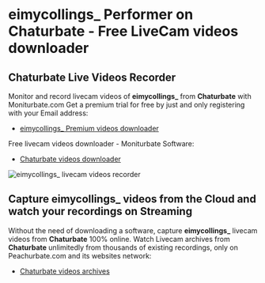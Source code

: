 # eimycollings_ Performer on Chaturbate - Free LiveCam videos downloader

## Chaturbate Live Videos Recorder

Monitor and record livecam videos of **eimycollings_** from **Chaturbate** with Moniturbate.com
Get a premium trial for free by just and only registering with your Email address:
* [eimycollings_ Premium videos downloader](https://moniturbate.com/request-demo-licence-key.html)

Free livecam videos downloader - Moniturbate Software:
* [Chaturbate videos downloader](https://moniturbate.com/moniturbate-download-software.html)

![eimycollings_ livecam videos recorder](https://peachurnet.com/templates/moniturbate-software.png)


## Capture eimycollings_ videos from the Cloud and watch your recordings on Streaming

Without the need of downloading a software, capture **eimycollings_** livecam videos from **Chaturbate** 100% online.
Watch Livecam archives from **Chaturbate** unlimitedly from thousands of existing recordings, only on Peachurbate.com and its websites network:
* [Chaturbate videos archives](https://peachurnet.com/)